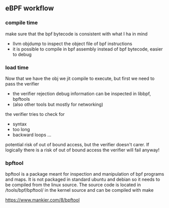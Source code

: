 ## eBPF workflow

### compile time

make sure that the bpf bytecode is consistent with what I ha in mind

- llvm objdump to inspect the object file of bpf instructions
- it is possible to compile in bpf assembly instead of bpf bytecode, easier to debug 

### load time

Now that we have the obj we jit compile to execute, but first we need to pass the verifier

- the verifier rejection debug information can be inspected in libbpf, bpftools
- (also other tools but mostly for networking)

the verifier tries to check for
- syntax
- too long
- backward loops
...

potential risk of out of bound access, but the verifier doesn't carer. If logically there is a risk of out of bound access the verifier will fail anyway!



### bpftool

bpftool is a package meant for inspection and manipulation of bpf programs and maps. It is not packaged in standard ubuntu and debian so it needs to be compiled from the linux source. The source code is located in /tools/bpf/bpftool/ in the kernel source and can be compiled with make

https://www.mankier.com/8/bpftool